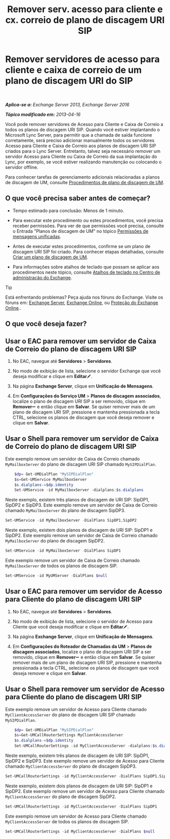 ﻿---
title: 'Remover serv. acesso para cliente e cx. correio de plano de discagem URI SIP'
TOCTitle: Remover servidores de acesso para cliente e caixa de correio de um plano de discagem URI do SIP
ms:assetid: 367441e1-1a0f-42c8-9fa8-8abe80b3d015
ms:mtpsurl: https://technet.microsoft.com/pt-br/library/Aa997238(v=EXCHG.150)
ms:contentKeyID: 54651963
ms.date: 05/22/2018
mtps_version: v=EXCHG.150
ms.translationtype: MT
---

# Remover servidores de acesso para cliente e caixa de correio de um plano de discagem URI do SIP

 

_**Aplica-se a:** Exchange Server 2013, Exchange Server 2016_

_**Tópico modificado em:** 2013-04-16_

Você pode remover servidores de Acesso para Cliente e Caixa de Correio a todos os planos de discagem URI SIP. Quando você estiver implantando o Microsoft Lync Server, para permitir que a chamada de saída funcione corretamente, será preciso adicionar manualmente todos os servidores Acesso para Cliente e Caixa de Correio aos planos de discagem URI SIP criados para o Lync Server. Entretanto, talvez seja necessário remover um servidor Acesso para Cliente ou Caixa de Correio da sua implantação do Lync, por exemplo, se você estiver realizando manutenção ou colocando o servidor offline.

Para conhecer tarefas de gerenciamento adicionais relacionadas a planos de discagem de UM, consulte [Procedimentos de plano de discagem de UM](um-dial-plan-procedures-exchange-2013-help.md).

## O que você precisa saber antes de começar?

  - Tempo estimado para conclusão: Menos de 1 minuto.

  - Para executar este procedimento ou estes procedimentos, você precisa receber permissões. Para ver de que permissões você precisa, consulte o Entrada "Planos de discagem de UM" no tópico [Permissões de mensagens unificadas](unified-messaging-permissions-exchange-2013-help.md).

  - Antes de executar estes procedimentos, confirme se um plano de discagem URI SIP foi criado. Para conhecer etapas detalhadas, consulte [Criar um plano de discagem de UM](https://docs.microsoft.com/pt-br/exchange/voice-mail-unified-messaging/connect-voice-mail-system/create-um-dial-plan).

  - Para informações sobre atalhos de teclado que possam se aplicar aos procedimentos neste tópico, consulte [Atalhos de teclado no Centro de administração do Exchange](keyboard-shortcuts-in-the-exchange-admin-center-exchange-online-protection-help.md).


> [!TIP]
> Está enfrentando problemas? Peça ajuda nos fóruns do Exchange. Visite os fóruns em: <A href="https://go.microsoft.com/fwlink/p/?linkid=60612">Exchange Server</A>, <A href="https://go.microsoft.com/fwlink/p/?linkid=267542">Exchange Online</A>, ou <A href="https://go.microsoft.com/fwlink/p/?linkid=285351">Proteção do Exchange Online</A>..



## O que você deseja fazer?

## Usar o EAC para remover um servidor de Caixa de Correio do plano de discagem URI SIP

1.  No EAC, navegue até **Servidores** \> **Servidores**.

2.  No modo de exibição de lista, selecione o servidor Exchange que você deseja modificar e clique em **Editar**![Ícone de edição](images/JJ218640.6f53ccb2-1f13-4c02-bea0-30690e6ea71d(EXCHG.150).gif "Ícone de edição").

3.  Na página **Exchange Server**, clique em **Unificação de Mensagens**.

4.  Em **Configurações do Serviço UM** \> **Planos de discagem associados**, localize o plano de discagem URI SIP a ser removido, clique em **Remover**![ícone Remover](images/JJ657492.479b6ced-8d64-4277-a725-f17fea202b28(EXCHG.150).gif "ícone Remover") e então clique em **Salvar**. Se quiser remover mais de um plano de discagem URI SIP, pressione e mantenha pressionada a tecla CTRL, selecione os planos de discagem que você deseja remover e clique em **Salvar**.

## Usar o Shell para remover um servidor de Caixa de Correio do plano de discagem URI SIP

Este exemplo remove um servidor de Caixa de Correio chamado `MyMailboxServer` do plano de discagem URI SIP chamado `MySIPDialPlan`.

```powershell
    $dp= Get-UMDialPlan "MySIPDialPlan"
    $s=Get-UMService MyMailboxServer
    $s.dialplans-=$dp.identity
    Set-UMService -id MyMailboxServer -dialplans:$s.dialplans
```

Neste exemplo, existem três planos de discagem de URI SIP: SipDP1, SipDP2 e SipDP3. Este exemplo remove um servidor de Caixa de Correio chamado `MyMailboxServer` do plano de discagem SipDP3.

```powershell
Set-UMService -id MyMailboxServer -DialPlans SipDP1,SipDP2
```

Neste exemplo, existem dois planos de discagem de URI SIP: SipDP1 e SipDP2. Este exemplo remove um servidor de Caixa de Correio chamado `MyMailboxServer` do plano de discagem SipDP2.

```powershell
Set-UMService -id MyMailboxServer -DialPlans SipDP1
```

Este exemplo remove um servidor de Caixa de Correio chamado `MyMailboxServer` de todos os planos de discagem SIP.

```powershell
Set-UMService -id MyUMServer -DialPlans $null
```

## Usar o EAC para remover um servidor de Acesso para Cliente do plano de discagem URI SIP

1.  No EAC, navegue até **Servidores** \> **Servidores**.

2.  No modo de exibição de lista, selecione o servidor de Acesso para Cliente que você deseja modificar e clique em **Editar**![Ícone de edição](images/JJ218640.6f53ccb2-1f13-4c02-bea0-30690e6ea71d(EXCHG.150).gif "Ícone de edição").

3.  Na página **Exchange Server**, clique em **Unificação de Mensagens**.

4.  Em **Configurações do Roteador de Chamadas da UM** \> **Planos de discagem associados**, localize o plano de discagem URI SIP a ser removido, clique em **Remover**![ícone Remover](images/JJ657492.479b6ced-8d64-4277-a725-f17fea202b28(EXCHG.150).gif "ícone Remover") e então clique em **Salvar**. Se quiser remover mais de um plano de discagem URI SIP, pressione e mantenha pressionada a tecla CTRL, selecione os planos de discagem que você deseja remover e clique em **Salvar**.

## Usar o Shell para remover um servidor de Acesso para Cliente do plano de discagem URI SIP

Este exemplo remove um servidor de Acesso para Cliente chamado `MyClientAccessServer` do plano de discagem URI SIP chamado `MySIPDialPlan`.

```powershell
    $dp= Get-UMDialPlan "MySIPDialPlan"
    $s=Get-UMCallRouterSettings MyClientAccessServer
    $s.dialplans-=$dp.identity
    Set-UMCallRouterSettings -id MyClientAccessServer -dialplans:$s.dialplans
```

Neste exemplo, existem três planos de discagem de URI SIP: SipDP1, SipDP2 e SipDP3. Este exemplo remove um servidor de Acesso para Cliente chamado `MyClientAccessServer` do plano de discagem SipDP3.

```powershell
Set-UMCallRouterSettings -id MyClientAccessServer -DialPlans SipDP1,SipDP2
```

Neste exemplo, existem dois planos de discagem de URI SIP: SipDP1 e SipDP2. Este exemplo remove um servidor de Acesso para Cliente chamado `MyClientAccessServer` do plano de discagem SipDP2.

```powershell
Set-UMCallRouterSettings -id MyClientAccessServer -DialPlans SipDP1
```

Este exemplo remove um servidor de Acesso para Cliente chamado `MyClientAccessServer` de todos os planos de discagem SIP.

```powershell
Set-UMCallRouterSettings -id MyClientAccessServer -DialPlans $null
```

